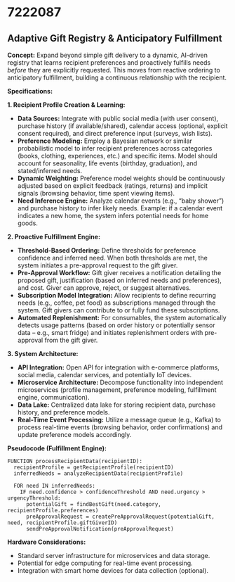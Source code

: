 # 7222087

## Adaptive Gift Registry & Anticipatory Fulfillment

**Concept:** Expand beyond simple gift delivery to a dynamic, AI-driven registry that learns recipient preferences and proactively fulfills needs *before* they are explicitly requested. This moves from reactive ordering to anticipatory fulfillment, building a continuous relationship with the recipient.

**Specifications:**

**1. Recipient Profile Creation & Learning:**

*   **Data Sources:** Integrate with public social media (with user consent), purchase history (if available/shared), calendar access (optional, explicit consent required), and direct preference input (surveys, wish lists).
*   **Preference Modeling:** Employ a Bayesian network or similar probabilistic model to infer recipient preferences across categories (books, clothing, experiences, etc.) and specific items.  Model should account for seasonality, life events (birthday, graduation), and stated/inferred needs.
*   **Dynamic Weighting:**  Preference model weights should be continuously adjusted based on explicit feedback (ratings, returns) and implicit signals (browsing behavior, time spent viewing items).
*   **Need Inference Engine:**  Analyze calendar events (e.g., “baby shower”) and purchase history to infer likely needs. Example: if a calendar event indicates a new home, the system infers potential needs for home goods.

**2. Proactive Fulfillment Engine:**

*   **Threshold-Based Ordering:** Define thresholds for preference confidence and inferred need. When both thresholds are met, the system initiates a pre-approval request to the gift giver.
*   **Pre-Approval Workflow:** Gift giver receives a notification detailing the proposed gift, justification (based on inferred needs and preferences), and cost.  Giver can approve, reject, or suggest alternatives.
*   **Subscription Model Integration:** Allow recipients to define recurring needs (e.g., coffee, pet food) as subscriptions managed through the system.  Gift givers can contribute to or fully fund these subscriptions.
*   **Automated Replenishment:**  For consumables, the system automatically detects usage patterns (based on order history or potentially sensor data – e.g., smart fridge) and initiates replenishment orders with pre-approval from the gift giver.

**3.  System Architecture:**

*   **API Integration:**  Open API for integration with e-commerce platforms, social media, calendar services, and potentially IoT devices.
*   **Microservice Architecture:** Decompose functionality into independent microservices (profile management, preference modeling, fulfillment engine, communication).
*   **Data Lake:** Centralized data lake for storing recipient data, purchase history, and preference models.
*   **Real-Time Event Processing:** Utilize a message queue (e.g., Kafka) to process real-time events (browsing behavior, order confirmations) and update preference models accordingly.

**Pseudocode (Fulfillment Engine):**

```
FUNCTION processRecipientData(recipientID):
  recipientProfile = getRecipientProfile(recipientID)
  inferredNeeds = analyzeRecipientData(recipientProfile)

  FOR need IN inferredNeeds:
    IF need.confidence > confidenceThreshold AND need.urgency > urgencyThreshold:
      potentialGift = findBestGift(need.category, recipientProfile.preferences)
      preApprovalRequest = createPreApprovalRequest(potentialGift, need, recipientProfile.giftGiverID)
      sendPreApprovalNotification(preApprovalRequest)
```

**Hardware Considerations:**

*   Standard server infrastructure for microservices and data storage.
*   Potential for edge computing for real-time event processing.
*   Integration with smart home devices for data collection (optional).